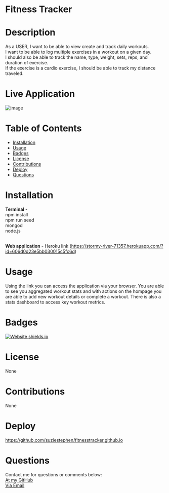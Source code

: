 # Fitness Tracker

  # Description
As a USER, I want to be able to view create and track daily workouts. <br>
I want to be able to log multiple exercises in a workout on a given day. <br>
I should also be able to track the name, type, weight, sets, reps, and duration of exercise. <br>
If the exercise is a cardio exercise, I should be able to track my distance traveled.



  # Live Application

 ![image](https://user-images.githubusercontent.com/74234842/113798241-2a918300-9796-11eb-85b2-36d8232d42e0.png)

 

  # Table of Contents
  * [Installation](#installation)
  * [Usage](#usage)
  * [Badges](#badges)
  * [License](#license)
  * [Contributions](#contributions)
  * [Deploy](#deploy)
  * [Questions](#questions)
  

  
  # Installation
 
 <b>Terminal</b> - <br>
  npm install <br>
  npm run seed <br>
  mongod <br>
  node.js <br>
  <br>
  
<b> Web application</b> - Heroku link (https://stormy-river-71357.herokuapp.com/?id=606d0d23e5bb030015c5fc6d) <br>
  
  
  # Usage
Using the link you can access the application via your browser. You are able to see you aggregated workout stats and with actions on the hompage you are able to add new workout details or complete a workout. There is also a stats dashboard to access key workout metrics.


  # Badges
  [![Website shields.io](https://img.shields.io/badge/success-success-pink)](http://shields.io/)
  
 
  # License
  None
  # Contributions
  None


  # Deploy
 https://github.com/suziestephen/fitnesstracker.github.io <br>

  

  # Questions
  Contact me for questions or comments below: <br>
    [At my GitHub](https://github.com/suziestephen) <br>
    [Via Email](mailto:suzietstephen@gmail.com)

